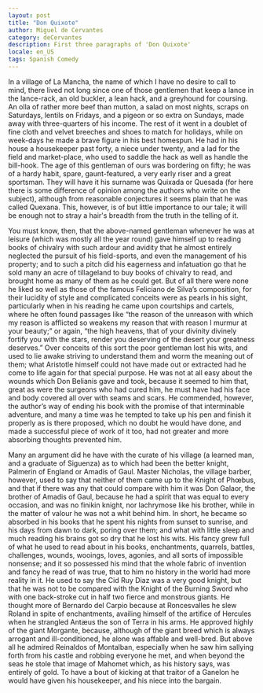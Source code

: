 ```yaml
---
layout: post
title: "Don Quixote"
author: Miguel de Cervantes
category: deCervantes
description: First three paragraphs of 'Don Quixote'
locale: en_US
tags: Spanish Comedy
---
```

In a village of La Mancha, the name of which I have no desire to call to mind,
there lived not long since one of those gentlemen that keep a lance in the
lance-rack, an old buckler, a lean hack<!--more-->, and a greyhound for coursing. An olla
of rather more beef than mutton, a salad on most nights, scraps on Saturdays,
lentils on Fridays, and a pigeon or so extra on Sundays, made away with
three-quarters of his income. The rest of it went in a doublet of fine cloth and
velvet breeches and shoes to match for holidays, while on week-days he made a
brave figure in his best homespun. He had in his house a housekeeper past forty,
a niece under twenty, and a lad for the field and market-place, who used to
saddle the hack as well as handle the bill-hook. The age of this gentleman of
ours was bordering on fifty; he was of a hardy habit, spare, gaunt-featured, a
very early riser and a great sportsman. They will have it his surname was
Quixada or Quesada (for here there is some difference of opinion among the
authors who write on the subject), although from reasonable conjectures it seems
plain that he was called Quexana. This, however, is of but little importance to
our tale; it will be enough not to stray a hair's breadth from the truth in the
telling of it.

You must know, then, that the above-named gentleman whenever he was at leisure
(which was mostly all the year round) gave himself up to reading books of
chivalry with such ardour and avidity that he almost entirely neglected the
pursuit of his field-sports, and even the management of his property; and to
such a pitch did his eagerness and infatuation go that he sold many an acre of
tillageland to buy books of chivalry to read, and brought home as many of them
as he could get. But of all there were none he liked so well as those of the
famous Feliciano de Silva’s composition, for their lucidity of style and
complicated conceits were as pearls in his sight, particularly when in his
reading he came upon courtships and cartels, where he often found passages like
“the reason of the unreason with which my reason is afflicted so weakens my
reason that with reason I murmur at your beauty;” or again, “the high heavens,
that of your divinity divinely fortify you with the stars, render you deserving
of the desert your greatness deserves.” Over conceits of this sort the poor
gentleman lost his wits, and used to lie awake striving to understand them and
worm the meaning out of them; what Aristotle himself could not have made out or
extracted had he come to life again for that special purpose. He was not at all
easy about the wounds which Don Belianis gave and took, because it seemed to him
that, great as were the surgeons who had cured him, he must have had his face
and body covered all over with seams and scars. He commended, however, the
author’s way of ending his book with the promise of that interminable adventure,
and many a time was he tempted to take up his pen and finish it properly as is
there proposed, which no doubt he would have done, and made a successful piece
of work of it too, had not greater and more absorbing thoughts prevented him.

Many an argument did he have with the curate of his village (a learned man, and
a graduate of Siguenza) as to which had been the better knight, Palmerin of
England or Amadis of Gaul. Master Nicholas, the village barber, however, used to
say that neither of them came up to the Knight of Phœbus, and that if there was
any that could compare with him it was Don Galaor, the brother of Amadis of
Gaul, because he had a spirit that was equal to every occasion, and was no
finikin knight, nor lachrymose like his brother, while in the matter of valour
he was not a whit behind him. In short, he became so absorbed in his books that
he spent his nights from sunset to sunrise, and his days from dawn to dark,
poring over them; and what with little sleep and much reading his brains got so
dry that he lost his wits. His fancy grew full of what he used to read about in
his books, enchantments, quarrels, battles, challenges, wounds, wooings, loves,
agonies, and all sorts of impossible nonsense; and it so possessed his mind that
the whole fabric of invention and fancy he read of was true, that to him no
history in the world had more reality in it. He used to say the Cid Ruy Diaz was
a very good knight, but that he was not to be compared with the Knight of the
Burning Sword who with one back-stroke cut in half two fierce and monstrous
giants. He thought more of Bernardo del Carpio because at Roncesvalles he slew
Roland in spite of enchantments, availing himself of the artifice of Hercules
when he strangled Antæus the son of Terra in his arms. He approved highly of the
giant Morgante, because, although of the giant breed which is always arrogant
and ill-conditioned, he alone was affable and well-bred. But above all he
admired Reinaldos of Montalban, especially when he saw him sallying forth from
his castle and robbing everyone he met, and when beyond the seas he stole that
image of Mahomet which, as his history says, was entirely of gold. To have a
bout of kicking at that traitor of a Ganelon he would have given his
housekeeper, and his niece into the bargain.
